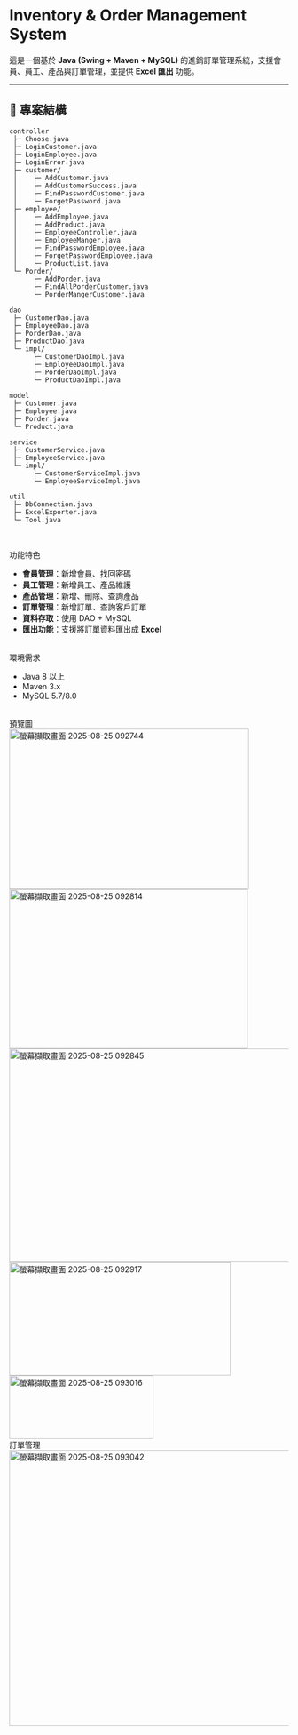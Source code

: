 # Inventory & Order Management System

這是一個基於 **Java (Swing + Maven + MySQL)** 的進銷訂單管理系統，支援會員、員工、產品與訂單管理，並提供 **Excel 匯出** 功能。

---

## 📂 專案結構
```
controller
 ├─ Choose.java
 ├─ LoginCustomer.java
 ├─ LoginEmployee.java
 ├─ LoginError.java
 ├─ customer/
 │    ├─ AddCustomer.java
 │    ├─ AddCustomerSuccess.java
 │    ├─ FindPasswordCustomer.java
 │    └─ ForgetPassword.java
 ├─ employee/
 │    ├─ AddEmployee.java
 │    ├─ AddProduct.java
 │    ├─ EmployeeController.java
 │    ├─ EmployeeManger.java
 │    ├─ FindPasswordEmployee.java
 │    ├─ ForgetPasswordEmployee.java
 │    └─ ProductList.java
 └─ Porder/
      ├─ AddPorder.java
      ├─ FindAllPorderCustomer.java
      └─ PorderMangerCustomer.java

dao
 ├─ CustomerDao.java
 ├─ EmployeeDao.java
 ├─ PorderDao.java
 ├─ ProductDao.java
 └─ impl/
      ├─ CustomerDaoImpl.java
      ├─ EmployeeDaoImpl.java
      ├─ PorderDaoImpl.java
      └─ ProductDaoImpl.java

model
 ├─ Customer.java
 ├─ Employee.java
 ├─ Porder.java
 └─ Product.java

service
 ├─ CustomerService.java
 ├─ EmployeeService.java
 └─ impl/
      ├─ CustomerServiceImpl.java
      └─ EmployeeServiceImpl.java

util
 ├─ DbConnection.java
 ├─ ExcelExporter.java
 └─ Tool.java
```


 <br>

 功能特色

- **會員管理**：新增會員、找回密碼  
- **員工管理**：新增員工、產品維護  
- **產品管理**：新增、刪除、查詢產品  
- **訂單管理**：新增訂單、查詢客戶訂單  
- **資料存取**：使用 DAO + MySQL  
- **匯出功能**：支援將訂單資料匯出成 **Excel**
<br>
環境需求

- Java 8 以上  
- Maven 3.x  
- MySQL 5.7/8.0



<br>
預覽圖
<br>
<img width="432" height="289" alt="螢幕擷取畫面 2025-08-25 092744" src="https://github.com/user-attachments/assets/ee5fc516-1e04-4c5f-9252-15cf56e39638" />
<br>
<img width="430" height="287" alt="螢幕擷取畫面 2025-08-25 092814" src="https://github.com/user-attachments/assets/e6134542-0c5c-48a1-9bb8-b22d5024e98e" />
<br>
<img width="584" height="385" alt="螢幕擷取畫面 2025-08-25 092845" src="https://github.com/user-attachments/assets/e8037f50-1bf9-4c47-99f7-878d2b71a17e" />
<br>
<img width="399" height="204" alt="螢幕擷取畫面 2025-08-25 092917" src="https://github.com/user-attachments/assets/c4449fee-0654-4eac-8eeb-9fbd9fafc062" />
<br>
<img width="260" height="114" alt="螢幕擷取畫面 2025-08-25 093016" src="https://github.com/user-attachments/assets/5dfd0731-24ed-4768-8a3b-0749b6d81e8a" />
<br>
訂單管理
<br>
<img width="581" height="497" alt="螢幕擷取畫面 2025-08-25 093042" src="https://github.com/user-attachments/assets/f18f30eb-7763-43b4-89de-e1871799c35b" />
